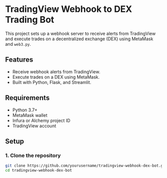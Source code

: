 # TradingView Webhook to DEX Trading Bot

This project sets up a webhook server to receive alerts from TradingView and execute trades on a decentralized exchange (DEX) using MetaMask and `web3.py`.

## Features
- Receive webhook alerts from TradingView.
- Execute trades on a DEX using MetaMask.
- Built with Python, Flask, and Streamlit.

## Requirements
- Python 3.7+
- MetaMask wallet
- Infura or Alchemy project ID
- TradingView account

## Setup

### 1. Clone the repository
```sh
git clone https://github.com/yourusername/tradingview-webhook-dex-bot.git
cd tradingview-webhook-dex-bot

